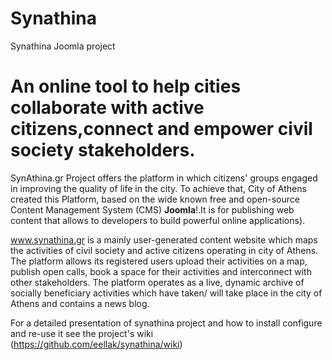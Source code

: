 # Synathina

Synathina Joomla project

# An online tool to help cities collaborate with active citizens,connect and empower civil society stakeholders.

SynAthina.gr Project offers the platform in which citizens&#39; groups engaged in improving the quality of life in the city. To achieve that, City of Athens created this Platform, based on the wide known free and open-source Content Management System (CMS) **Joomla**!.It is for publishing web content that allows to developers to build powerful online applications).

www.synathina.gr is a mainly user-generated content website which maps the activities of civil society and active citizens operating in city of Athens. The platform allows its registered users upload their activities on a map, publish open calls, book a space for their activities and interconnect with other stakeholders. The platform operates as a live, dynamic archive of socially beneficiary activities which have taken/ will take place in the city of Athens and contains a news blog. 

For a detailed presentation of synathina project and how to install configure and re-use it see the project's wiki (https://github.com/eellak/synathina/wiki)
